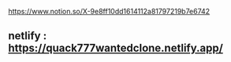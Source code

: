 https://www.notion.so/X-9e8ff10dd1614112a81797219b7e6742

## netlify : https://quack777wantedclone.netlify.app/